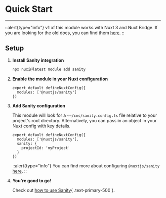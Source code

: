 # Quick Start

---

::alert{type="info"}
v1 of this module works with Nuxt 3 and Nuxt Bridge. If you are looking for the old docs, you can find them [here](https://v0.sanity.nuxtjs.org).
::

## Setup

1. **Install Sanity integration**
    ```bash
    npx nuxi@latest module add sanity
    ```

2. **Enable the module in your Nuxt configuration**

   ```ts{}[nuxt.config.ts]
   export default defineNuxtConfig({
     modules: ['@nuxtjs/sanity']
   })
   ```

3. **Add Sanity configuration**

   This module will look for a `~~/cms/sanity.config.ts` file relative to your project's root directory. Alternatively, you can pass in an object in your Nuxt config with key details.

   ```ts{}[nuxt.config.ts]
   export default defineNuxtConfig({
     modules: ['@nuxtjs/sanity'],
     sanity: {
       projectId: 'myProject'
     }
   })
   ```

   ::alert{type="info"}
   You can find more about configuring `@nuxtjs/sanity` [here](/getting-started/configuration).
   ::

4. **You're good to go!**

   Check out [how to use Sanity](/getting-started/usage){ .text-primary-500 }.

